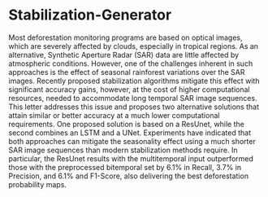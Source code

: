 # Stabilization-Generator

Most deforestation monitoring programs are based on optical images, which are severely affected by clouds, especially in tropical regions. As an alternative, Synthetic Aperture Radar (SAR) data are little affected by atmospheric conditions. However, one of the challenges inherent in such approaches is the effect of  seasonal rainforest variations over the SAR images. Recently proposed stabilization algorithms mitigate this effect with significant accuracy gains, however, at the cost of higher computational resources, needed to accommodate long temporal  SAR image sequences. This letter addresses this issue and proposes two alternative solutions that attain similar or better accuracy at a much lower computational requirements. One proposed solution is based on a ResUnet, while the second combines an LSTM and a UNet. Experiments have indicated that both approaches can mitigate the seasonality effect using a much shorter SAR image sequences than modern stabilization methods require.
In particular, the ResUnet results with the multitemporal input outperformed those with the preprocessed bitemporal set by 6.1\% in Recall, 3.7\% in Precision, and 6.1\% and F1-Score, also delivering the best deforestation probability maps.
